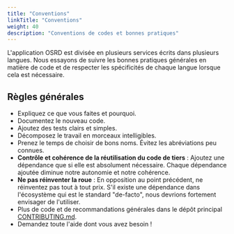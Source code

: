 ```yaml
---
title: "Conventions"
linkTitle: "Conventions"
weight: 40
description: "Conventions de codes et bonnes pratiques"
---
```


L'application OSRD est divisée en plusieurs services écrits dans plusieurs langues. Nous essayons de suivre les bonnes pratiques générales en matière de code et de respecter les spécificités de chaque langue lorsque cela est nécessaire.

## Règles générales

- Expliquez ce que vous faites et pourquoi.
- Documentez le nouveau code.
- Ajoutez des tests clairs et simples.
- Décomposez le travail en morceaux intelligibles.
- Prenez le temps de choisir de bons noms.
  Évitez les abréviations peu connues.
- **Contrôle et cohérence de la réutilisation du code de tiers** : Ajoutez une dépendance que si elle est absolument nécessaire.
  Chaque dépendance ajoutée diminue notre autonomie et notre cohérence.
- **Ne pas réinventer la roue** : En opposition au point précédent, ne réinventez pas tout à tout prix.
  S'il existe une dépendance dans l'écosystème qui est le standard "de-facto", nous devrions fortement envisager de l'utiliser.
- Plus de code et de recommandations générales dans le dépôt principal [CONTRIBUTING.md](https://github.com/osrd-project/osrd).
- Demandez toute l'aide dont vous avez besoin !
